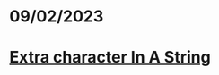 # 09/02/2023

# [Extra character In A String](https://leetcode.com/problems/extra-characters-in-a-string/)
